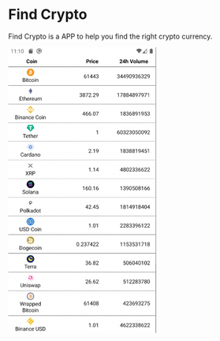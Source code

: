# Find Crypto

Find Crypto is a APP to help you find the right crypto currency.

<img src="images/find-crypto-home.png" alt="Find Crypto Home Page" width="300"/>
